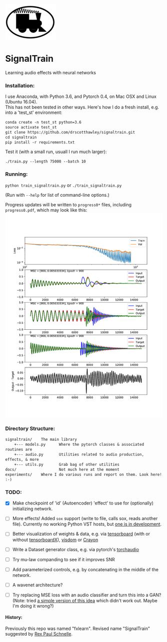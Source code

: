 ![images/stlogo.png](images/stlogo.png)
# SignalTrain

Learning audio effects with neural networks

### Installation:
I use Anaconda, with Python 3.6, and Pytorch 0.4, on Mac OSX and Linux (Ubuntu 16.04).  
This has not been tested in other ways.  Here's how I do a fresh install, e.g. into a 'test_st' environment:
```
conda create -n test_st python=3.6
source activate test_st
git clone https://github.com/drscotthawley/signaltrain.git
cd signaltrain
pip install -r requirements.txt
```
Test it (with a small run, usuall I run much larger):
```
./train.py --length 75000 --batch 10
```



### Running:
`python train_signaltrain.py` or `./train_signaltrain.py`

(Run with `--help` for list of command-line options.)

Progress updates will be written to `progress0*` files, including `progress0.pdf`, which may look like this:
![progress_example.png](images/progress_example.png)

### Directory Structure:
```
signaltrain/    The main library
    +--- models.py      Where the pytorch classes & associated routines are
    +--- audio.py       Utilities related to audio production, effects, & more
    +--- utils.py       Grab bag of other utilities
docs/                   Not much here at the moment
experiments/    Where I do various runs and report on them. Look here! :-)
```

### TODO:
* [x]  Make checkpoint of 'id' (Autoencoder) 'effect' to use for (optionally) initializing network.
* [ ]  More effects!  Added `sox` support (write to file, calls sox, reads another file).  Currently no working Python VST hosts, but [one is in development](https://github.com/igorgad/dpm).
* [ ]  Better visualization of weights & data, e.g. via [tensorboard](https://github.com/yunjey/pytorch-tutorial/tree/master/tutorials/04-utils/tensorboard) (with or without [tensorboardX](https://github.com/lanpa/tensorboard-pytorch)), [visdom](https://github.com/facebookresearch/visdom) or [Crayon](https://github.com/torrvision/crayon)
* [ ]  Write a Dataset generator class, e.g. via pytorch's [torchaudio](https://github.com/pytorch/audio)
* [ ]  Try mu-law companding to see if it improves SNR
* [ ]  Add parameterized controls, e.g. by concatenating in the middle of the network.
* [ ]  A wavenet architecture?
* [ ]  Try replacing MSE loss with an audio classifier and turn this into a GAN?  (Note: tried [a simple version of this idea](https://gist.github.com/drscotthawley/f0ecdc49d1c98d20dae26eb115b044b8) which didn't work out. Maybe I'm doing it wrong?)


#### History:
Previously this repo was named "fxlearn".  Revised name "SignalTrain" suggested by [Rex Paul Schnelle](https://rexmusic.us/).
